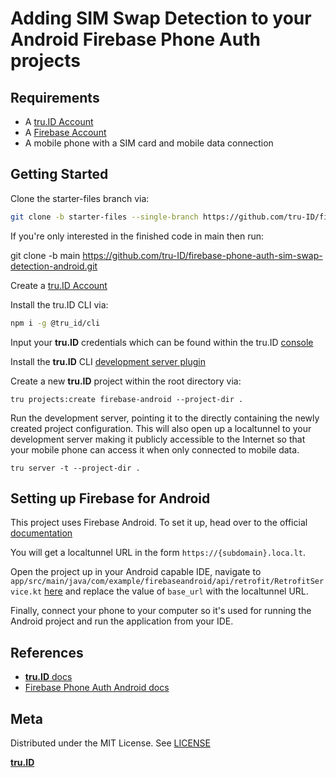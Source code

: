 # Adding SIM Swap Detection to your Android Firebase Phone Auth projects

## Requirements

- A [tru.ID Account](https://tru.id)
- A [Firebase Account](https://console.firebase.google.com)
- A mobile phone with a SIM card and mobile data connection

## Getting Started

Clone the starter-files branch via:

```bash
git clone -b starter-files --single-branch https://github.com/tru-ID/firebase-phone-auth-sim-swap-detection-android.git
```

If you're only interested in the finished code in main then run:

git clone -b main https://github.com/tru-ID/firebase-phone-auth-sim-swap-detection-android.git

Create a [tru.ID Account](https://tru.id)

Install the tru.ID CLI via:

```bash
npm i -g @tru_id/cli

```

Input your **tru.ID** credentials which can be found within the tru.ID [console](https://developer.tru.id/console)

Install the **tru.ID** CLI [development server plugin](https://github.com/tru-ID/cli-plugin-dev-server)

Create a new **tru.ID** project within the root directory via:

```
tru projects:create firebase-android --project-dir .
```

Run the development server, pointing it to the directly containing the newly created project configuration. This will also open up a localtunnel to your development server making it publicly accessible to the Internet so that your mobile phone can access it when only connected to mobile data.

```
tru server -t --project-dir .
```

## Setting up Firebase for Android

This project uses Firebase Android. To set it up, head over to the official [documentation](https://firebase.google.com/docs/auth/android/phone-auth)

You will get a localtunnel URL in the form `https://{subdomain}.loca.lt`.

Open the project up in your Android capable IDE, navigate to `app/src/main/java/com/example/firebaseandroid/api/retrofit/RetrofitService.kt` [here](https://github.com/tru-ID/firebase-phone-auth-sim-swap-detection-android/blob/main/app/src/main/java/com/example/firebaseandroid/API/retrofit/RetrofitService.kt#L17) and replace the value of `base_url` with the localtunnel URL.

Finally, connect your phone to your computer so it's used for running the Android project and run the application from your IDE.

## References

- [**tru.ID** docs](https://developer.tru.id/docs)
- [Firebase Phone Auth Android docs](https://firebase.google.com/docs/auth/android/phone-auth)

## Meta

Distributed under the MIT License. See [LICENSE](https://github.com/tru-ID/firebase-phone-auth-sim-swap-detection-android/blob/main/LICENSE.md)

[**tru.ID**](https://tru.id)
